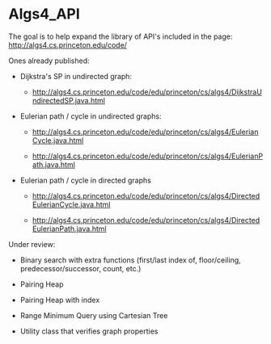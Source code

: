# Algs4_API

The goal is to help expand the library of API's included in the page: http://algs4.cs.princeton.edu/code/ 

Ones already published:

* Dijkstra's SP in undirected graph:

  * http://algs4.cs.princeton.edu/code/edu/princeton/cs/algs4/DijkstraUndirectedSP.java.html

* Eulerian path / cycle in undirected graphs:

  * http://algs4.cs.princeton.edu/code/edu/princeton/cs/algs4/EulerianCycle.java.html

  * http://algs4.cs.princeton.edu/code/edu/princeton/cs/algs4/EulerianPath.java.html



* Eulerian path / cycle in directed graphs

  * http://algs4.cs.princeton.edu/code/edu/princeton/cs/algs4/DirectedEulerianCycle.java.html

  * http://algs4.cs.princeton.edu/code/edu/princeton/cs/algs4/DirectedEulerianPath.java.html


Under review:

* Binary search with extra functions (first/last index of, floor/ceiling, predecessor/successor, count, etc.)

* Pairing Heap

* Pairing Heap with index

* Range Minimum Query using Cartesian Tree

* Utility class that verifies graph properties
